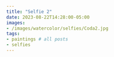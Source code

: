 ```yaml
---
title: "Selfie 2"
date: 2023-08-22T14:28:00-05:00
images:
- /images/watercolor/selfies/Coda2.jpg
tags:
- paintings # all posts
- selfies
---
```


